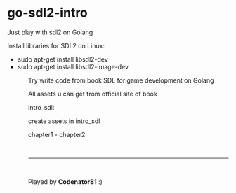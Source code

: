 # go-sdl2-intro
Just play with sdl2 on Golang

Install libraries for SDL2 on Linux:
<ul>
<li>sudo apt-get install libsdl2-dev</li>
<li>sudo apt-get install libsdl2-image-dev</li>
<ul>

<p>Try write code from book SDL for game development on Golang</p>

<p>All assets u can get from official site of book</p>

intro_sdl: 
<p>create assets in intro_sdl</p>

chapter1 - chapter2

<br>

<hr>

<br>

Played by <strong>Codenator81</strong> :)

<br>
<br>
